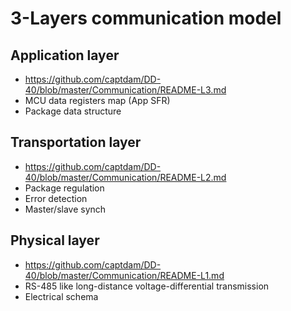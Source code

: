 # 3-Layers communication model

## Application layer
- https://github.com/captdam/DD-40/blob/master/Communication/README-L3.md
- MCU data registers map (App SFR)
- Package data structure

## Transportation layer
- https://github.com/captdam/DD-40/blob/master/Communication/README-L2.md
- Package regulation
- Error detection
- Master/slave synch

## Physical layer
- https://github.com/captdam/DD-40/blob/master/Communication/README-L1.md
- RS-485 like long-distance voltage-differential transmission
- Electrical schema
